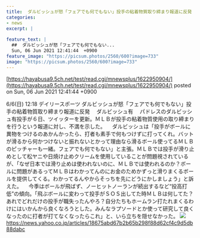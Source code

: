 ```yaml
---
title:  ダルビッシュが怒「フェアでも何でもない」投手の粘着物質取り締まり報道に反発  
categories:
- news
excerpt: |
  
feature_text: |
  ##  ダルビッシュが怒「フェアでも何でもない...
  Sun, 06 Jun 2021 12:41:44  +0900
feature_image: "https://picsum.photos/2560/600?image=733"
image: "https://picsum.photos/2560/600?image=733"
---
```


[https://hayabusa9.5ch.net/test/read.cgi/mnewsplus/1622950904/](https://hayabusa9.5ch.net/test/read.cgi/mnewsplus/1622950904/)
posted on Sun, 06 Jun 2021 12:41:44  +0900

<!--more-->

6/6(日) 12:18 デイリースポーツ ダルビッシュが怒「フェアでも何でもない」投手の粘着物質取り締まり報道に反発 　ダルビッシュ有 　パドレスのダルビッシュ有投手が６日、ツイッターを更新。ＭＬＢが投手の粘着物質使用の取り締まりを行うという報道に対し、不満を示した。 　ダルビッシュは「投手がボールに異物をつけるのあかんかったら、打者も素手で何もつけずに打ってくれ。バットが滑るから何かつけないと振れないとかって理由なら滑るボール使ってるＭＬＢのピッチャーも一緒。フェアでも何でもない」と主張。ＭＬＢでは投手が滑り止めとして松ヤニや日焼け止めクリームを使用していることが問題視されているが、「なぜ日本では滑り止めは使われないのに、ＭＬＢでは使われるのか？ボールに問題があるってＭＬＢはわかってんのにお金のためかずっと滑りまくるボールを提供してくる。わかってるんやからそっちを先にどうにかしましょう」と訴えた。 　今季はボールが飛ばず、ノーヒットノーランが続出するなど“投高打低”の傾向。「飛ぶボールに変わって投手がＳＯＳ出してた時ＭＬＢは何してた？あれでどれだけの投手が職失ったんやろ？自分たちもホームラン打たれまくるわけにはいかんから良くなろうとした。みんなラプソードとか使って研究して良くなったのに打者が打てなくなったらこれ」と、いら立ちを隠せなかった。 ![](https://amd-pctr.c.yimg.jp/r/iwiz-amd/20210606-00000057-dal-000-7-view.jpg) https://news.yahoo.co.jp/articles/18675abd67b2b65b298f88d62cf4c9d5db88dabc
